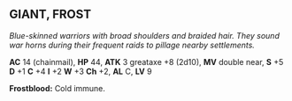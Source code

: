 ## GIANT, FROST

_Blue-skinned warriors with broad shoulders and braided hair. They sound war horns during their frequent raids to pillage nearby settlements._

**AC** 14 (chainmail), **HP** 44, **ATK** 3 greataxe +8 (2d10), **MV** double near, **S** +5 **D** +1 **C** +4 **I** +2 **W** +3 **Ch** +2, **AL** C, **LV** 9

**Frostblood:** Cold immune.

